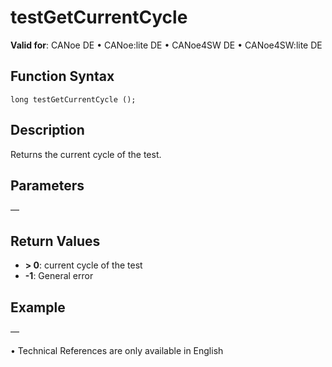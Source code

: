 # testGetCurrentCycle

**Valid for**: CANoe DE • CANoe:lite DE • CANoe4SW DE • CANoe4SW:lite DE

## Function Syntax

```
long testGetCurrentCycle ();
```

## Description

Returns the current cycle of the test.

## Parameters

—

## Return Values

- **\> 0**: current cycle of the test
- **-1**: General error

## Example

—

• Technical References are only available in English
